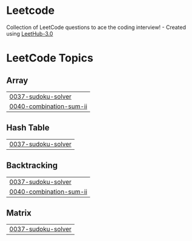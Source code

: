 # Leetcode
Collection of LeetCode questions to ace the coding interview! - Created using [LeetHub-3.0](https://github.com/raphaelheinz/LeetHub-3.0)

<!---LeetCode Topics Start-->
# LeetCode Topics
## Array
|  |
| ------- |
| [0037-sudoku-solver](https://github.com/teomz/Leetcode/tree/master/0037-sudoku-solver) |
| [0040-combination-sum-ii](https://github.com/teomz/Leetcode/tree/master/0040-combination-sum-ii) |
## Hash Table
|  |
| ------- |
| [0037-sudoku-solver](https://github.com/teomz/Leetcode/tree/master/0037-sudoku-solver) |
## Backtracking
|  |
| ------- |
| [0037-sudoku-solver](https://github.com/teomz/Leetcode/tree/master/0037-sudoku-solver) |
| [0040-combination-sum-ii](https://github.com/teomz/Leetcode/tree/master/0040-combination-sum-ii) |
## Matrix
|  |
| ------- |
| [0037-sudoku-solver](https://github.com/teomz/Leetcode/tree/master/0037-sudoku-solver) |
<!---LeetCode Topics End-->